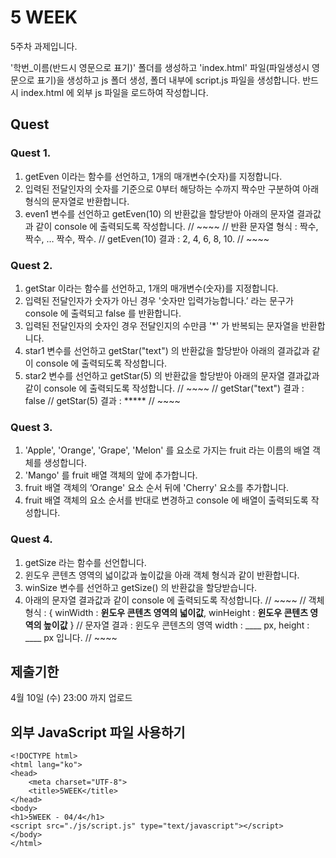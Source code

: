 # 5 WEEK

5주차 과제입니다.

'학번_이름(반드시 영문으로 표기)' 폴더를 생성하고 'index.html' 파일(파일생성시 영문으로 표기)을 생성하고 js 폴더 생성, 폴더 내부에 script.js 파일을 생성합니다.
반드시 index.html 에 외부 js 파일을 로드하여 작성합니다.

## Quest

### Quest 1.
1) getEven 이라는 함수를 선언하고, 1개의 매개변수(숫자)를 지정합니다.
2) 입력된 전달인자의 숫자를 기준으로 0부터 해당하는 수까지 짝수만 구분하여 아래 형식의 문자열로 반환합니다.
3) even1 변수를 선언하고 getEven(10) 의 반환값을 할당받아 아래의 문자열 결과값과 같이 console 에 출력되도록 작성합니다.
// ~~~~
// 반환 문자열 형식 : 짝수, 짝수, … 짝수, 짝수.
// getEven(10) 결과 : 2, 4, 6, 8, 10.
// ~~~~

### Quest 2.
1) getStar 이라는 함수를 선언하고, 1개의 매개변수(숫자)를 지정합니다.
2) 입력된 전달인자가 숫자가 아닌 경우 '숫자만 입력가능합니다.’ 라는 문구가 console 에 출력되고 false 를 반환합니다.
3) 입력된 전달인자의 숫자인 경우 전달인지의 수만큼 '*' 가 반복되는 문자열을 반환합니다.
4) star1 변수를 선언하고 getStar("text") 의 반환값을 할당받아 아래의 결과값과 같이 console 에 출력되도록 작성합니다.
5) star2 변수를 선언하고 getStar(5) 의 반환값을 할당받아 아래의 문자열 결과값과 같이 console 에 출력되도록 작성합니다.
// ~~~~
// getStar("text") 결과 : false
// getStar(5) 결과 : *****
// ~~~~

### Quest 3.
1) 'Apple', 'Orange', 'Grape', 'Melon' 를 요소로 가지는 fruit 라는 이름의 배열 객체를 생성합니다.
2) 'Mango' 를 fruit 배열 객체의 앞에 추가합니다.
3) fruit 배열 객체의 ‘Orange' 요소 순서 뒤에 'Cherry' 요소를 추가합니다.
4) fruit 배열 객체의 요소 순서를 반대로 변경하고 console 에 배열이 출력되도록 작성합니다.

### Quest 4.
1) getSize 라는 함수를 선언합니다.
2) 윈도우 콘텐츠 영역의 넓이값과 높이값을 아래 객체 형식과 같이 반환합니다.
3) winSize 변수를 선언하고 getSize() 의 반환값을 할당받습니다.
4) 아래의 문자열 결과값과 같이 console 에 출력되도록 작성합니다.
// ~~~~
// 객체 형식 : { winWidth : __윈도우 콘텐츠 영역의 넓이값__, winHeight : __윈도우 콘텐츠 영역의 높이값__ }
// 문자열 결과 : 윈도우 콘텐츠의 영역 width : ____ px, height : ____ px 입니다.
// ~~~~

## 제출기한

4월 10일 (수) 23:00 까지 업로드

## 외부 JavaScript 파일 사용하기

```
<!DOCTYPE html>
<html lang="ko">
<head>
    <meta charset="UTF-8">
    <title>5WEEK</title>
</head>
<body>
<h1>5WEEK - 04/4</h1>
<script src="./js/script.js" type="text/javascript"></script>
</body>
</html>
```